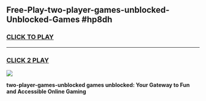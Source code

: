 
## Free-Play-two-player-games-unblocked-Unblocked-Games #hp8dh
<h3>
<a href="https://news.freeplayer.one?title=two-player-games-unblocked&ref=8M">CLICK TO PLAY</a></h3>
<hr>

<h3>
<a href="https://news.freeplayer.one?title=two-player-games-unblocked&ref=8M">CLICK 2 PLAY</a>
  
</h3>

<a href="https://news.freeplayer.one?title=two-player-games-unblocked&ref=8M"><img src="https://clearcache.store/games.png"></a>


**two-player-games-unblocked games unblocked: Your Gateway to Fun and Accessible Online Gaming**
